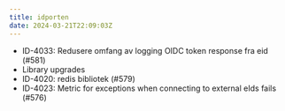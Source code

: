 ```yaml
---
title: idporten
date: 2024-03-21T22:09:03Z
---
```

- ID-4033: Redusere omfang av logging OIDC token response fra eid (#581)
- Library upgrades
- ID-4020: redis bibliotek (#579)
- ID-4023: Metric for exceptions when connecting to external eIds fails (#576)

